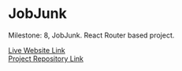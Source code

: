 # JobJunk

Milestone: 8, JobJunk. React Router based project.

[Live Website Link]()  
[Project Repository Link](https://github.com/abdul-muhaimin-toha/jobJunk)
